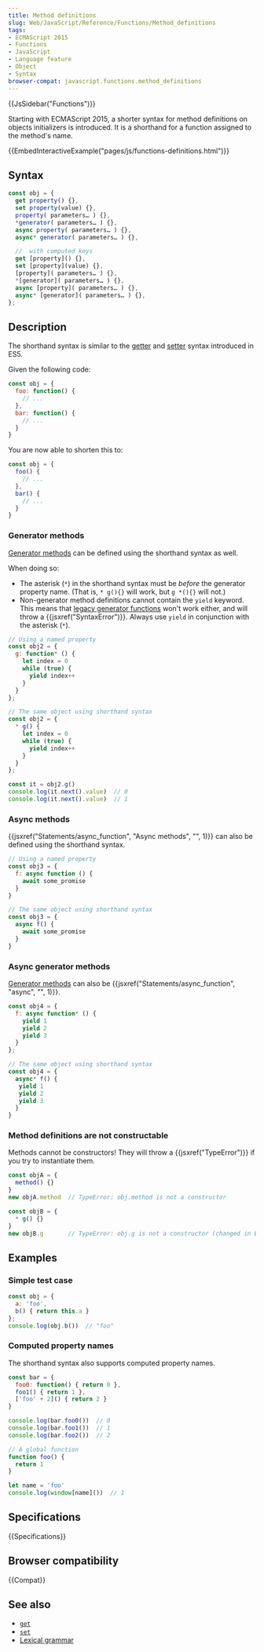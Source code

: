 ```yaml
---
title: Method definitions
slug: Web/JavaScript/Reference/Functions/Method_definitions
tags:
- ECMAScript 2015
- Functions
- JavaScript
- Language feature
- Object
- Syntax
browser-compat: javascript.functions.method_definitions
---
```

{{JsSidebar("Functions")}}

Starting with ECMAScript 2015, a shorter syntax for method definitions on
objects initializers is introduced. It is a shorthand for a function assigned to
the method's name.

{{EmbedInteractiveExample("pages/js/functions-definitions.html")}}

## Syntax

```js
const obj = {
  get property() {},
  set property(value) {},
  property( parameters… ) {},
  *generator( parameters… ) {},
  async property( parameters… ) {},
  async* generator( parameters… ) {},

  //  with computed keys
  get [property]() {},
  set [property](value) {},
  [property]( parameters… ) {},
  *[generator]( parameters… ) {},
  async [property]( parameters… ) {},
  async* [generator]( parameters… ) {},
};
```

## Description

The shorthand syntax is similar to the
[getter](/en-US/docs/Web/JavaScript/Reference/Functions/get) and
[setter](/en-US/docs/Web/JavaScript/Reference/Functions/set) syntax introduced
in ES5.

Given the following code:

```js
const obj = {
  foo: function() {
    // ...
  },
  bar: function() {
    // ...
  }
}
```

You are now able to shorten this to:

```js
const obj = {
  foo() {
    // ...
  },
  bar() {
    // ...
  }
}
```

### Generator methods

[Generator methods](/en-US/docs/Web/JavaScript/Reference/Statements/function*)
can be defined using the shorthand syntax as well.

When doing so:

- The asterisk (`*`) in the shorthand syntax must be _before_ the generator
  property name. (That is, `* g(){}` will work, but `g *(){}` will not.)
- Non-generator method definitions cannot contain the `yield` keyword. This
  means that
  [legacy generator functions](/en-US/docs/Web/JavaScript/Reference/Statements/Legacy_generator_function)
  won't work either, and will throw a {{jsxref("SyntaxError")}}. Always
  use `yield` in conjunction with the asterisk (`*`).

```js
// Using a named property
const obj2 = {
  g: function* () {
    let index = 0
    while (true) {
      yield index++
    }
  }
};

// The same object using shorthand syntax
const obj2 = {
  * g() {
    let index = 0
    while (true) {
      yield index++
    }
  }
};

const it = obj2.g()
console.log(it.next().value)  // 0
console.log(it.next().value)  // 1
```

### Async methods

{{jsxref("Statements/async_function", "Async methods", "", 1)}}
can also be defined using the shorthand syntax.

```js
// Using a named property
const obj3 = {
  f: async function () {
    await some_promise
  }
}

// The same object using shorthand syntax
const obj3 = {
  async f() {
    await some_promise
  }
}
```

### Async generator methods

[Generator methods](/en-US/docs/Web/JavaScript/Reference/Statements/function*)
can also be
{{jsxref("Statements/async_function", "async", "", 1)}}.

```js
const obj4 = {
  f: async function* () {
    yield 1
    yield 2
    yield 3
  }
};

// The same object using shorthand syntax
const obj4 = {
  async* f() {
   yield 1
   yield 2
   yield 3
  }
}
```

### Method definitions are not constructable

Methods cannot be constructors! They will throw a
{{jsxref("TypeError")}} if you try to instantiate them.

```js example-bad
const objA = {
  method() {}
}
new objA.method  // TypeError: obj.method is not a constructor

const objB = {
  * g() {}
}
new objB.g       // TypeError: obj.g is not a constructor (changed in ES2016)
```

## Examples

### Simple test case

```js
const obj = {
  a: 'foo',
  b() { return this.a }
};
console.log(obj.b())  // "foo"
```

### Computed property names

The shorthand syntax also supports computed property names.

```js
const bar = {
  foo0: function() { return 0 },
  foo1() { return 1 },
  ['foo' + 2]() { return 2 }
}

console.log(bar.foo0())  // 0
console.log(bar.foo1())  // 1
console.log(bar.foo2())  // 2

// A global function
function foo() {
  return 1
}

let name = 'foo'
console.log(window[name]())  // 1
```

## Specifications

{{Specifications}}

## Browser compatibility

{{Compat}}

## See also

- [`get`](/en-US/docs/Web/JavaScript/Reference/Functions/get)
- [`set`](/en-US/docs/Web/JavaScript/Reference/Functions/set)
- [Lexical grammar](/en-US/docs/Web/JavaScript/Reference/Lexical_grammar)
